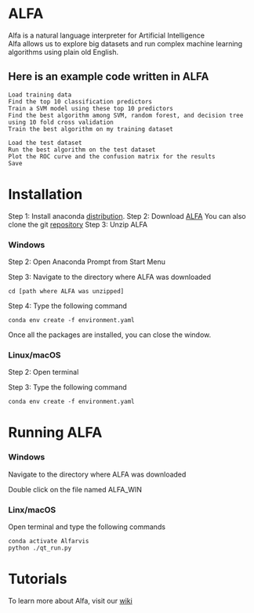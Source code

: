 # ALFA
Alfa is a natural language interpreter for Artificial Intelligence  
Alfa allows us to explore big datasets and run complex machine learning algorithms using plain old English.

## Here is an example code written in ALFA
	Load training data
	Find the top 10 classification predictors
	Train a SVM model using these top 10 predictors
	Find the best algorithm among SVM, random forest, and decision tree using 10 fold cross validation
	Train the best algorithm on my training dataset

	Load the test dataset
	Run the best algorithm on the test dataset
	Plot the ROC curve and the confusion matrix for the results
	Save  

# Installation
Step 1: Install anaconda [distribution](https://www.anaconda.com/enterprise/?gclid=Cj0KCQjwlv_XBRDrARIsAH-iRJRs4Z2f4a9RqhkFkI3xryMwrPEOknxk3OOhNbrk9GqYmaj00kL3XUMaAik1EALw_wcB).
Step 2: Download [ALFA](https://github.com/alfarvis/ALFA/archive/master.zip) 
You can also clone the git [repository](https://github.com/alfarvis/ALFA)
Step 3: Unzip ALFA 

### Windows
Step 2: Open Anaconda Prompt from Start Menu

Step 3: Navigate to the directory where ALFA was downloaded 

	cd [path where ALFA was unzipped]

Step 4: Type the following command

	conda env create -f environment.yaml
	
Once all the packages are installed, you can close the window. 

### Linux/macOS
Step 2: Open terminal 

Step 3: Type the following command

	conda env create -f environment.yaml
	
# Running ALFA



### Windows

Navigate to the directory where ALFA was downloaded

Double click on the file named ALFA_WIN

### Linx/macOS

Open terminal and type the following commands

	conda activate Alfarvis
	python ./qt_run.py

# Tutorials
To learn more about Alfa, visit our [wiki](https://github.com/Alfarvis/ALFA/wiki)
